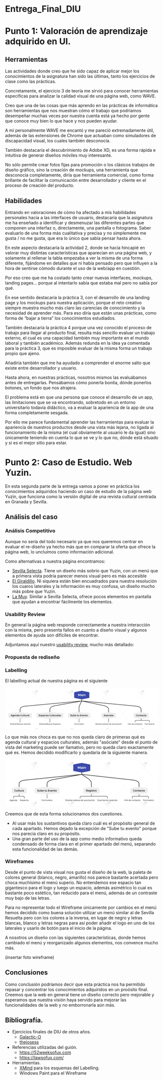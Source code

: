 # Entrega_Final_DIU

# Punto 1: Valoración de aprendizaje adquirido en UI.
## Herramientas 
Las actividades donde creo que he sido capaz de aplicar mejor los conocimientos de la asignatura han sido las últimas, tanto los ejercicios de clase como las prácticas.

Concretamente, el ejercicio 3 de teoría me sirvió para conocer herramientas específicas para analizar la calidad visual de una página web, como WAVE.

Creo que una de las cosas que más aprendo en las prácticas de informática son herramientas que nos muestran cómo el trabajo que podríamos desempeñar muchas veces por nuestra cuenta está ya hecho por gente que conoce muy bien lo que hace y nos pueden ayudar. 

A  mí personalmente WAVE me encantó y me pareció extremadamente útil, además de las extensiones de Chrome que actuaban como simuladores de discapacidad visual, los cuales también desconocía.

También destacaría el descubrimiento de Adobe XD, es una forma rápida e intuitiva de generar diseños móviles muy interesante. 

No sólo permite crear fotos fijas para promoción o los clásicos trabajos de diseño gráfico, sino la creación de mockups, una herramienta que desconocía completamente, diría que herramienta comercial, como forma brillante de facilitar la comunicación entre desarrollador y cliente en el proceso de creación del producto. 

## Habilidades 

Entrando en valoraciones de cómo ha afectado a mis habilidades personales hacia a las interfaces de usuario, destacaría que la asignatura me ha enseñado a identificar y desmenuzar las diferentes partes que componen una interfaz o, directamente, una pantalla o fotograma. Saber evaluarlo de una forma más cualitativa y precisa y no simplemente me gusta / no me gusta, que era lo único que sabía pensar hasta ahora. 

En este aspecto destacaría la actividad 2, donde se hacía hincapié en valorar muy distintas características que aparecían en una página web, y solamente al rellenar la tabla empezaba a ver la misma de una forma diferente, fijándome en detalles que ni había pensado pero que influyen a la hora de sentirse cómodo durante el uso de la web/app en cuestión.

 Por eso creo que me ha costado tanto crear nuevas interfaces, mockups, landing pages… porque al intentarlo sabía que estaba mal pero no sabía por qué.

En ese sentido destacaría la práctica 3, con el desarrollo de una landing page y los mockups para nuestra aplicación, porque el reto creativo siempre muestra mucho más claro las carencias de conocimiento y la necesidad de aprender más. Para eso diría que están unas prácticas, como forma de “bajar a tierra” los conocimientos estudiados. 

También destacaría la práctica 4 porque una vez conocido el proceso de trabajo para llegar al producto final, resulta más sencillo evaluar un trabajo externo, el cual es una capacidad también muy importante en el mundo laboral y también académico. Además redunda en la idea ya comentada para la práctica 3, que es imposible evaluar de la misma forma un trabajo propio que ajeno.

Añadiría también que me ha ayudado a comprender el enorme salto que existe entre desarrollador y usuario. 

Hasta ahora, en nuestras prácticas, nosotros mismos las evaluábamos antes de entregarlas. Pensábamos cómo ponerla bonita, dónde ponerlos botones, un fondo que nos atrajera. 

El problema está en que una persona que conoce el desarrollo de un app, las limitaciones que se va encontrando, sobretodo en un entorno universitario todavía didáctico, va a evaluar la apariencia de la app de una forma completamente sesgada.

Por ello me parece fundamental aprender las herramientas para evaluar la apariencia de nuestros productos desde una vista más lejana, no ligada al funcionamiento de la misma (el cual obviamente al usuario le da igual) sino únicamente teniendo en cuenta lo que se ve y lo que no, dónde está situado y si es el mejor sitio para estar.


# Punto 2: Caso de Estudio. Web Yuzin.

En esta segunda parte de la entrega vamos a poner en práctica los conocimientos adquiridos haciendo un caso de estudio de la página web Yuzin, que funciona como la versión digital de una revista cultural centrada en Granada y Sevilla.


## Análisis del caso
### Análisis Competitivo
Aunque no sería del todo necesario ya que nos queremos centrar en evaluar el re-diseño ya hecho más que en comparar la oferta que ofrece la página web, lo uncluimos como información adicional.

Como alternativas a nuestra página encontramos:
- [Sevilla Selecta](https://www.sevillaselecta.es/page/2/). Tiene un diseño más sobrio que Yuzin, con un menú que a primera vista podría parecer menos visual pero es más accesible
- [El Giraldillo](https://elegirhoy.com/). Ni siquiera están bien encuadrados para nuestra resolución los cuaros laterales y la información es muy confusa, un diseño mucho más pobre que Yuzin.
- [La Muy](https://lamuy.es/). Similar a Sevilla Selecta, ofrece pocos elementos en pantalla que ayudan a encontrar fácilmente los elementos.
### Usability Review
En general la página web responde correctamente a nuestra interacción con la misma, pero presenta fallos en cuanto a diseño visual y algunos elementos de ayuda son difíciles de encontrar.

Adjuntamos aquí nuestro [usability review](https://github.com/vazquezpaco98/Entrega_Final_DIU/blob/main/docs/Usability-Review.pdf), mucho más detallado:
### Propuesta de rediseño

### Labelling
El labelling actual de nuestra página es el siguiente 

![](docs\main_or.png)

Lo que más nos choca es que no nos queda claro de primeras qué es agenda cultural y espacios culturales, además "asóciate" desde el punto de vista del marketing puede ser llamativo, pero no queda claro exactamente qué es. Hemos decidido modificarlo y quedaría de la siguiente manera.

![](docs\main_mod.png)

Creemos que de esta forma solucionamos dos cuestiones.
- Al usar más los sustantivos queda claro cuál es el propósito general de cada apartado. Hemos dejado la excepción de "Sube tu evento" porque nos parecía claro en su propósito.
- Una gran parte del uso de la app como medio informativo queda condensado de forma clara en el primer apartado del menú, separando esta funcionalidad de las demás.
### Wireframes
Desde el punto de vista visual nos gusta el diseño de la web, la paleta de colores general (blanco, negro, amarillo) nos parece bastante acertada pero choca muchísimo el menú superio. No entendemos ese espacio tan gigantesco para el logo y luego un espacio, además asimétrico lo cual es bastante poco estético, tan reducido para el menú, además de un contraste muy bajo de las letras.

Para no representar todo el Wireframe únicamente por cambios en el menú hemos decidido como buena solución utilizar un menú similar al de Sevilla Resuelta pero con los colores a la inversa, en lugar de negro y letras blancas, blanco y letras negras para así poder añadir el logo en uno de los laterales y usarlo de botón para el inicio de la página.   

A nosotros un diseño con las siguientes características, donde hemos cambiado el menú y reorganizado algunos elementos, nos convence mucho más.

(insertar foto wireframe)
## Conclusiones 

Como conclusión podríamos decir que esta práctica nos ha permitido repasar y concentrar los conocimientos adquiridos en un proósito final. Creemos que la web en general tiene un diseño correcto pero mejorable y esperamos que nuestra visión haya servido para mejorar las funcionalidades de la web y no emborronarla aún más.

## Bibliografía.
- Ejercicios finales de DIU de otros años.
    - [Galactic-O](https://github.com/Galactic-O/DIU-TrabajoFinal-2020)
    - [thejosess](https://github.com/thejosess/DIU20_EjercicioFinal)
- Referencias utilizadas del guión.
    - https://52weeksofux.com
    - https://lawsofux.com/
- Herramientas.
    - [XMind](https://www.xmind.net/) para los esquemas del Labelling.
    - Windows Paint para el Wireframe
    
